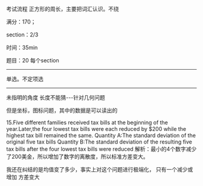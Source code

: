 考试流程
正方形的周长，主要把词汇认识。不绕

满分：170；

section：2/3

时间：35min

题目：20 每个section

---

单选。不定项选

---

未指明的角度 长度不能猜---针对几何问题

但是坐标，图标问题，其中的数据是可以读出的


15.Five different families received tax bills at the beginning of the year.Later,the four lowest
tax bills were each reduced by $200 while the highest tax bill remained the same.
Quantity A:The standard deviation of the original five tax bills
Quantity B:The standard deviation of the resulting five tax bills after the four lowest tax bills
were reduced
解析：最小的4个数字减少了200美金，所以增加了数字的离散度，所以标准方差变大。

我还在纠结的是均值变了多少，事实上对这个问题进行极端化， 只有一个减少或增加 方差变大

